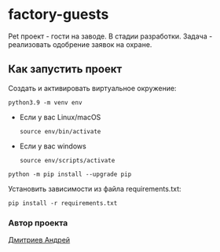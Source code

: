 # factory-guests
Pet проект - гости на заводе. В стадии разработки. Задача - реализовать одобрение заявок на охране.

## Как запустить проект

Cоздать и активировать виртуальное окружение:

```
python3.9 -m venv env
```

* Если у вас Linux/macOS

    ```
    source env/bin/activate
    ```

* Если у вас windows

    ```
    source env/scripts/activate
    ```

```
python -m pip install --upgrade pip
```

Установить зависимости из файла requirements.txt:

```
pip install -r requirements.txt
```


### Автор проекта

[Дмитриев Андрей](https://github.com/dmi3ev1987)
